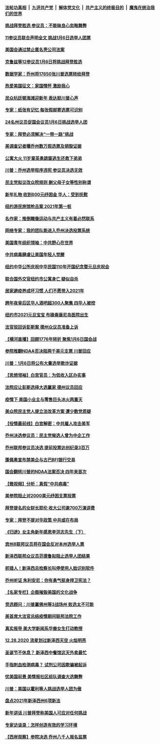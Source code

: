 

####  [法轮功真相](../../../../basic/blob/master/README.md?t=01030701) &nbsp;|&nbsp; [九评共产党](../../../../9ping.md/blob/master/README.md?t=01030701) &nbsp;|&nbsp; [解体党文化](../../../../jtdwh.md/blob/master/README.md?t=01030701)  &nbsp;|&nbsp; [共产主义的终极目的](../../../../gczydzjmd.md/blob/master/README.md?t=01030701) &nbsp;|&nbsp; [魔鬼在统治我们的世界](../../../../mgztzwmdsj.md/blob/master/README.md?t=01030701) 

#### [挑战拜登胜选 参议员：不能昧良心忽略舞弊](../pages/nsc412/n12662514.md?t=01030701) 

#### [11参议员联合声明全文 挑战1月6日选举人团票](../pages/nsc412/n12662442.md?t=01030701) 

#### [美国会通过禁止匿名壳公司法案](../pages/nsc412/n12662387.md?t=01030701) 

#### [克鲁兹等12参议员1月6日将挑战拜登胜选](../pages/nsc412/n12662409.md?t=01030701) 

#### [数据学家：乔州将17650张川普选票转给拜登](../pages/nsc412/n12662342.md?t=01030701) 

#### [热爱美国征文：家国情怀 激励我心](../pages/nsc412/n12662115.md?t=01030701) 

#### [民众杭廷顿海滩迎新年 表达挺川普心声](../pages/nsc412/n12662274.md?t=01030701) 

#### [专家：纸张有记忆 每张假邮寄选票可识别](../pages/nsc412/n12661536.md?t=01030701) 

#### [24名州议员促国会议员1月6日挑战选举人团](../pages/nsc412/n12662157.md?t=01030701) 

#### [专家：拜登必须解决“一带一路”挑战](../pages/nsc412/n12660092.md?t=01030701) 

#### [美调查记者曝乔州数万假选票及销毁证据](../pages/nsc412/n12662128.md?t=01030701) 

#### [公寓大火 11岁童英勇跳窗逃生还救下弟弟](../pages/nsc412/n12661473.md?t=01030701) 

#### [川普：乔州选举程序违宪 参议员决选无效](../pages/nsc412/n12662007.md?t=01030701) 

#### [民主党拟议改众院规则 删父母子女等性别称谓](../pages/nsc412/n12661871.md?t=01030701) 

#### [新年礼物  收到600元纾困金  华人：受到抚慰](../pages/nsc412/n12661690.md?t=01030701) 

#### [纽约游民旅馆枪击案 2021年第一桩](../pages/nsc412/n12660800.md?t=01030701) 

#### [名作家：推倒雕像运动与共产主义有着必然联系](../pages/nsc412/n12661564.md?t=01030701) 

#### [网络专家：我的团队能进入乔州决选投票系统](../pages/nsc412/n12661616.md?t=01030701) 

#### [美国青年组织领袖：中共野心在世界](../pages/nsc412/n12660793.md?t=01030701) 

#### [中共病毒肆虐让美国年轻人觉醒](../pages/nsc412/n12661567.md?t=01030701) 

#### [纽约中华公所庆祝中华民国110年开国纪念暨元旦庆祝会](../pages/nsc412/n12661508.md?t=01030701) 

#### [联合国外交官纽约市公寓身亡 疑似自杀](../pages/nsc412/n12661648.md?t=01030701) 

#### [居家避疫养成坏习惯 人们不愿带入2021年](../pages/nsc412/n12661687.md?t=01030701) 

#### [跨年夜皇后区华人酒吧超300人聚集  四华人被控](../pages/nsc412/n12661680.md?t=01030701) 

#### [纽约市2021元旦宝宝 布碌崙康尼岛医院出生](../pages/nsc412/n12661693.md?t=01030701) 

#### [法官驳回诉彭斯案 德州众议员准备上诉](../pages/nsc412/n12661328.md?t=01030701) 

#### [【横河直播】回顾1776年转折 聚焦1月6日国会战](../pages/nsc412/n12661498.md?t=01030701) 

#### [参院推翻NDAA否决阻两千美元支票 川普回应](../pages/nsc412/n12661455.md?t=01030701) 

#### [川普：1月6日将公布大量选举欺诈证据](../pages/nsc412/n12661416.md?t=01030701) 

#### [【思想领袖】白宫官员：为低收入区办实事](../pages/nsc412/n12549296.md?t=01030701) 

#### [法院应让彭斯选择大选赢家 德州议员回应](../pages/nsc412/n12661314.md?t=01030701) 

#### [疫情下 美国小业主与零售巨头冰火两重天](../pages/nsc412/n12661123.md?t=01030701) 

#### [美众院民主党人提立法改革方案 遭少数党质疑](../pages/nsc412/n12661129.md?t=01030701) 

#### [【役情最前线】白宫解密：中共雇人攻击美军](../pages/nsc412/n12661302.md?t=01030701) 

#### [乔州决选参议员：民主党候选人曾为中企工作](../pages/nsc412/n12660880.md?t=01030701) 

#### [乔州联邦参议员决选 提前投票达创纪录3百万](../pages/nsc412/n12660873.md?t=01030701) 

#### [蓬佩奥宣布禁美企与古巴BFI银行交易](../pages/nsc412/n12660910.md?t=01030701) 

#### [国会翻转川普的NDAA法案否决 四年来首次](../pages/nsc412/n12660662.md?t=01030701) 

#### [【微视频】分析：真假“中共病毒”](../pages/nsc412/n12660132.md?t=01030701) 

#### [美参院阻止对2000美元纾困支票投票](../pages/nsc412/n12660797.md?t=01030701) 

#### [拜登提名的女财长耶伦 收大公司逾700万演讲费](../pages/nsc412/n12660584.md?t=01030701) 

#### [专家：拜登不提对华政策 中共或在布局](../pages/nsc412/n12660641.md?t=01030701) 

#### [《归途》女主角新年感恩李洪志先生（下）](../pages/nsc412/n12655872.md?t=01030701) 

#### [宾州8联邦议员将在国会反对本州选举人票](../pages/nsc412/n12660441.md?t=01030701) 

#### [新泽西联邦众议员范德鲁拟阻止选举人团结果](../pages/nsc412/n12659196.md?t=01030701) 

#### [抓错人！新泽西总检察长叫停使用人脸识别软件](../pages/nsc412/n12660536.md?t=01030701) 

#### [乔州听证 朱利安尼：你有勇气挺身捍卫宪法？](../pages/nsc412/n12660533.md?t=01030701) 

#### [【名家专栏】企图摧毁美国的文化战争](../pages/nsc412/n12660130.md?t=01030701) 

#### [竞选顾问：川普赢佛州等3战场州 败选太不可能](../pages/nsc412/n12660554.md?t=01030701) 

#### [美首席大法官总结疫情期间联邦法院工作](../pages/nsc412/n12660460.md?t=01030701) 

#### [真实报导 美大学新闻系华裔女生打动教授](../pages/nsc412/n12659027.md?t=01030701) 

#### [12.28.2020 流星划过新泽西天空 火焰明亮](../pages/nsc412/n12660516.md?t=01030701) 

#### [圣诞节不休息？ 新泽西中餐馆这天外卖最忙](../pages/nsc412/n12660493.md?t=01030701) 

#### [手指刺血检测病毒？ 试剂公司因欺骗被起诉](../pages/nsc412/n12660472.md?t=01030701) 

#### [忧美国前景 美情报社区组队调查大选舞弊](../pages/nsc412/n12660421.md?t=01030701) 

#### [川普：美国以霍利等人挑战选举人团为傲](../pages/nsc412/n12660318.md?t=01030701) 

#### [盘点2021年新泽西州6项新法](../pages/nsc412/n12660351.md?t=01030701) 

#### [新年讲话 川普拜登称美国人可应对任何挑战](../pages/nsc412/n12660191.md?t=01030701) 

#### [专家访谈录：怎样创造有效的学习环境](../pages/nsc412/n12660022.md?t=01030701) 

#### [【西岸观察】参院决选 乔州八千人报名监票](../pages/nsc412/n12658916.md?t=01030701) 

